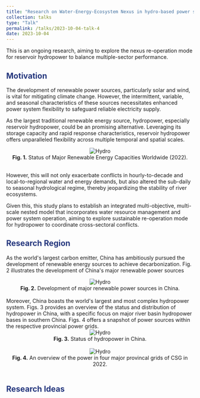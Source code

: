 ```yaml
---
title: "Research on Water-Energy-Ecosystem Nexus in hydro-based power systems"
collection: talks
type: "Talk"
permalink: /talks/2023-10-04-talk-4
date: 2023-10-04
---
```


This is an ongoing research, aiming to explore the nexus re-operation mode for reservoir hydropower to balance multiple-sector performance. 

<h2 style="color: #24367d;">Motivation</h2>

The development of renewable power sources, particularly solar and wind, is vital for mitigating climate change. However, the intermittent, variable, and seasonal characteristics of these sources necessitates enhanced power system flexibility to safeguard reliable electricity supply. 

As the largest traditional renewable energy source, hydropower, especially reservoir hydropower, could be an promising alternative. Leveraging its storage capacity and rapid response characteristics, reservoir hydropower offers unparalleled flexibility across multiple temporal and spatial scales.

<div style="text-align: center;">
  <img src="http://prelude0324.github.io/academic_pages/images/post_2_fig_1.svg#pic_center" alt="Hydro" style="max-width: 100%; height: auto;" />
</div>

<div style="text-align: center;">
<b>Fig. 1.</b> Status of Major Renewable Energy Capacities Worldwide (2022).
</div><br/>

However, this will not only exacerbate conflicts in hourly-to-decade and local-to-regional water and energy demands, but also altered the sub-daily to seasonal hydrological regime, thereby jeopardizing the stability of river ecosystems.

Given this, this study plans to establish an integrated multi-objective, multi-scale nested model that incorporates water resource management and power system operation, aiming to explore sustainable re-operation mode for hydropower to coordinate cross-sectoral conflicts.

<h2 style="color: #24367d;">Research Region</h2>

As the world's largest carbon emitter, China has ambitiously pursued the development of renewable energy sources to achieve decarbonization. Fig. 2 illustrates the development of China's major renewable power sources 

<div style="text-align: center;">
  <img src="http://prelude0324.github.io/academic_pages/images/research_6_fig_1.svg#pic_center" alt="Hydro" style="max-width: 100%; height: auto;" />
</div>

<div style="text-align: center;">
<b>Fig. 2.</b> Development of major renewable power sources in China.
</div><br/>
Moreover, China boasts the world's largest and most complex hydropower system. Figs. 3 provides an overview of the status and distribution of hydropower in China, with a specific focus on major river basin hydropower bases in southern China. Figs. 4 offers a snapshot of power sources within the respective provincial power grids.

<div style="text-align: center;">
  <img src="http://prelude0324.github.io/academic_pages/images/research_6_fig_2.svg#pic_center" alt="Hydro" style="max-width: 80%; height: auto;" />
</div>


<div style="text-align: center;">
<b>Fig. 3.</b> Status of hydropower in China.
</div><br/>
<div style="text-align: center;">
  <img src="http://prelude0324.github.io/academic_pages/images/research_6_fig_3.svg#pic_center" alt="Hydro" style="max-width: 90%; height: auto;" />
</div>
<div style="text-align: center;">
<b>Fig. 4.</b> An overview of the power in four major provincal grids of CSG in 2022.
</div><br/>
<h2 style="color: #24367d;">Research Ideas</h2>
